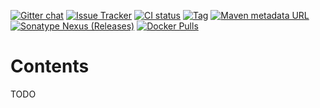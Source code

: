 [![Gitter chat](https://badges.gitter.im/emc-mongoose.png)](https://gitter.im/emc-mongoose)
[![Issue Tracker](https://img.shields.io/badge/Issue-Tracker-red.svg)](https://mongoose-issues.atlassian.net/projects/GOOSE)
[![CI status](https://gitlab.com/emc-mongoose/mongoose-storage-driver-coop/badges/master/pipeline.svg)](https://gitlab.com/emc-mongoose/mongoose-storage-driver-coop/commits/master)
[![Tag](https://img.shields.io/github/tag/emc-mongoose/mongoose-storage-driver-coop.svg)](https://github.com/emc-mongoose/mongoose-storage-driver-coop/tags)
[![Maven metadata URL](https://img.shields.io/maven-metadata/v/http/central.maven.org/maven2/com/github/emc-mongoose/mongoose-storage-driver-coop/maven-metadata.xml.svg)](http://central.maven.org/maven2/com/github/emc-mongoose/mongoose-storage-driver-coop)
[![Sonatype Nexus (Releases)](https://img.shields.io/nexus/r/http/oss.sonatype.org/com.github.emc-mongoose/mongoose-storage-driver-coop.svg)](http://oss.sonatype.org/com.github.emc-mongoose/mongoose-storage-driver-coop)
[![Docker Pulls](https://img.shields.io/docker/pulls/emcmongoose/mongoose-storage-driver-coop.svg)](https://hub.docker.com/r/emcmongoose/mongoose-storage-driver-coop/)

# Contents

TODO
